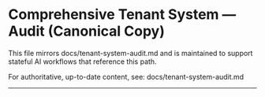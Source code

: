 # Comprehensive Tenant System — Audit (Canonical Copy)

This file mirrors docs/tenant-system-audit.md and is maintained to support stateful AI workflows that reference this path.

For authoritative, up-to-date content, see: docs/tenant-system-audit.md

---


